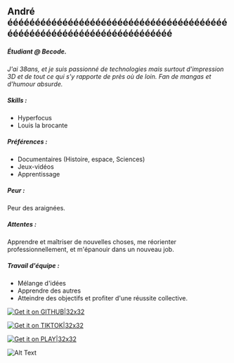 ## André éééééééééééééééééééééééééééééééééééééééééééééééééééééééééééééééééééééé

##### Étudiant @ Becode.

_J'ai 38ans, et je suis passionné de technologies mais surtout d'impression 3D et de tout ce qui s'y rapporte de près où de loin. Fan de mangas et d'humour absurde._

##### Skills :

- Hyperfocus
- Louis la brocante

##### Préférences :

- Documentaires (Histoire, espace, Sciences)
- Jeux-vidéos
- Apprentissage

##### Peur :

Peur des araignées.

##### Attentes :

Apprendre et maîtriser de nouvelles choses, me réorienter professionnellement, et m'épanouir dans un nouveau job.

##### Travail d'équipe :

- Mélange d'idées
- Apprendre des autres
- Atteindre des objectifs et profiter d'une réussite collective.

[![Get it on GITHUB|32x32](https://gist.github.com/cxmeel/0dbc95191f239b631c3874f4ccf114e2/raw/github-compact.svg)](https://github.com/JohnWish01)

[![Get it on TIKTOK|32x32](https://gist.github.com/cxmeel/0dbc95191f239b631c3874f4ccf114e2/raw/tiktok-compact.svg)](https://www.google.com/url?sa=t&source=web&rct=j&opi=89978449&url=https://www.tiktok.com/%40drewvee3d&ved=2ahUKEwjqpNaNh-uJAxXBhv0HHWesIkwQFnoECB8QAQ&usg=AOvVaw27aIsMY85-nxTctwGbENUq)

[![Get it on PLAY|32x32](https://gist.github.com/cxmeel/0dbc95191f239b631c3874f4ccf114e2/raw/play-compact.svg)](https://www.youtube.com/watch?v=dQw4w9WgXcQ&pp=ygULcmljayBhc3RsZXk%3D)

![Alt Text](https://media1.giphy.com/media/v1.Y2lkPTc5MGI3NjExcjNwMm5xYXFtbGVoZ3V3ZHQyZm5oNTQydnVqZmlkd3o3MjByMzdubSZlcD12MV9pbnRlcm5hbF9naWZfYnlfaWQmY3Q9Zw/wkxbpIPNdx32g/giphy.gif)
